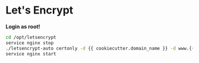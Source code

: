 # Let's Encrypt

**Login as root!**

```bash
cd /opt/letsencrypt
service nginx stop
./letsencrypt-auto certonly -d {{ cookiecutter.domain_name }} -d www.{{ cookiecutter.domain_name }} --standalone --agree-tos --non-interactive
service nginx start
```
